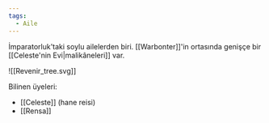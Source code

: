 ```yaml
---
tags:
  - Aile
---  
```

  
İmparatorluk'taki soylu ailelerden biri. [[Warbonter]]'in ortasında genişçe bir [[Celeste'nin Evi|malikâneleri]] var.  
	  
![[Revenir_tree.svg]]  
  
Bilinen üyeleri:  

- [[Celeste]] (hane reisi)  
- [[Rensa]]